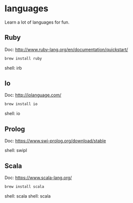 # languages
Learn a lot of languages for fun.

## Ruby
Doc: http://www.ruby-lang.org/en/documentation/quickstart/
```bash
brew install ruby
```

shell: irb

## Io
Doc: http://iolanguage.com/
```bash
brew install io
```

shell: io

## Prolog
Doc: https://www.swi-prolog.org/download/stable

shell: swipl

## Scala
Doc: https://www.scala-lang.org/
```bash
brew install scala
```

shell: scala
shell: scala
